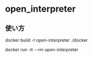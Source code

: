 # open_interpreter


## 使い方
docker build -t open-interpreter ./docker

docker run -it --rm open-interpreter
